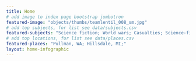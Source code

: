 ```yaml
---
title: Home
# add image to index page bootstrap jumbotron
featured-image: "objects/thumbs/teamlentil_008_sm.jpg"
# add top subjects, for list see data/subjects.csv
featured-subjects: "Science fiction; World wars; Casualties; Science-fiction author;"
# add top locations, for list see data/places.csv
featured-places: "Pullman, WA; Hillsdale, MI;"
layout: home-infographic
---
```


